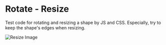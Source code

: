 # Rotate - Resize 

Test code for rotating and resizing a shape by JS and CSS. Especially, try to keep the shape's edges when resizing.

![Resize Image](https://raw.githubusercontent.com/thachnuida/Rotate-Resize-Shape/master/resize-rotate-2.PNG "Resize Image")
